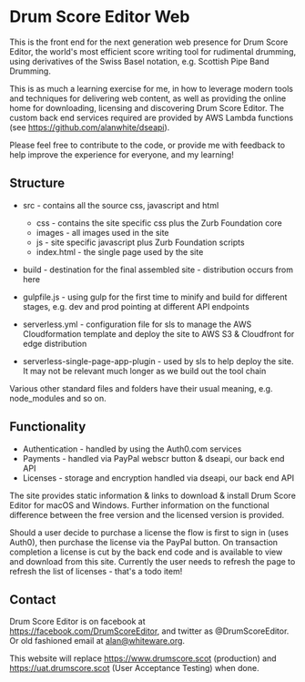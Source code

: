 # Drum Score Editor Web
This is the front end for the next generation web presence for Drum Score Editor, the world's most efficient score writing tool for rudimental drumming, using derivatives of the Swiss Basel notation, e.g. Scottish Pipe Band Drumming.

This is as much a learning exercise for me, in how to leverage modern tools and techniques for delivering web content, as well as providing the online home for downloading, licensing and discovering Drum Score Editor. The custom back end services required are provided by AWS Lambda functions (see https://github.com/alanwhite/dseapi).

Please feel free to contribute to the code, or provide me with feedback to help improve the experience for everyone, and my learning!

## Structure

* src - contains all the source css, javascript and html
  * css - contains the site specific css plus the Zurb Foundation core
  * images - all images used in the site
  * js - site specific javascript plus Zurb Foundation scripts
  * index.html - the single page used by the site

* build - destination for the final assembled site - distribution occurs from here

* gulpfile.js - using gulp for the first time to minify and build for different stages, e.g. dev and prod pointing at different API endpoints

* serverless.yml - configuration file for sls to manage the AWS Cloudformation template and deploy the site to AWS S3 & Cloudfront for edge distribution

* serverless-single-page-app-plugin - used by sls to help deploy the site. It may not be relevant much longer as we build out the tool chain

Various other standard files and folders have their usual meaning, e.g. node_modules and so on.

## Functionality

* Authentication - handled by using the Auth0.com services
* Payments - handled via PayPal webscr button & dseapi, our back end API
* Licenses - storage and encryption handled via dseapi, our back end API

The site provides static information & links to download & install Drum Score Editor for macOS and Windows. Further information on the functional difference between the free version and the licensed version is provided.

Should a user decide to purchase a license the flow is first to sign in (uses Auth0), then purchase the license via the PayPal button. On transaction completion a license is cut by the back end code and is available to view and download from this site. Currently the user needs to refresh the page to refresh the list of licenses - that's a todo item!

## Contact

Drum Score Editor is on facebook at https://facebook.com/DrumScoreEditor, and twitter as \@DrumScoreEditor. Or old fashioned email at alan@whiteware.org.

This website will replace https://www.drumscore.scot (production) and https://uat.drumscore.scot (User Acceptance Testing) when done.
